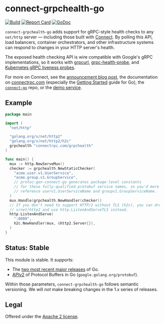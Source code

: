 connect-grpchealth-go
=====================

[![Build](https://connectrpc.com/grpchealth/actions/workflows/ci.yaml/badge.svg?branch=main)](https://connectrpc.com/grpchealth/actions/workflows/ci.yaml)
[![Report Card](https://goreportcard.com/badge/connectrpc.com/grpchealth)](https://goreportcard.com/report/connectrpc.com/grpchealth)
[![GoDoc](https://pkg.go.dev/badge/connectrpc.com/grpchealth.svg)](https://pkg.go.dev/connectrpc.com/grpchealth)

`connect-grpchealth-go` adds support for gRPC-style health checks to any
`net/http` server &mdash; including those built with [Connect][connect-go]. By
polling this API, load balancers, container orchestrators, and other
infrastructure systems can respond to changes in your HTTP server's health.

The exposed health checking API is wire compatible with Google's gRPC
implementations, so it works with [grpcurl], [grpc-health-probe], and
[Kubernetes gRPC liveness probes][k8s-liveness].

For more on Connect, see the [announcement blog post][blog], the documentation
on [connectrpc.com][docs] (especially the [Getting Started] guide for Go), the
[`connect-go`][connect-go] repo, or the [demo service][demo].

## Example

```go
package main

import (
  "net/http"

  "golang.org/x/net/http2"
  "golang.org/x/net/http2/h2c"
  grpchealth "connectrpc.com/grpchealth"
)

func main() {
  mux := http.NewServeMux()
  checker := grpchealth.NewStaticChecker(
    "acme.user.v1.UserService",
    "acme.group.v1.GroupService",
    // protoc-gen-connect-go generates package-level constants
    // for these fully-qualified protobuf service names, so you'd more likely
    // reference userv1.UserServiceName and groupv1.GroupServiceName.
  )
  mux.Handle(grpchealth.NewHandler(checker))
  // If you don't need to support HTTP/2 without TLS (h2c), you can drop
  // x/net/http2 and use http.ListenAndServeTLS instead.
  http.ListenAndServe(
    ":8080",
    h2c.NewHandler(mux, &http2.Server{}),
  )
}
```

## Status: Stable

This module is stable. It supports:

* The [two most recent major releases][go-support-policy] of Go.
* [APIv2] of Protocol Buffers in Go (`google.golang.org/protobuf`).

Within those parameters, `connect-grpchealth-go` follows semantic versioning.
We will _not_ make breaking changes in the 1.x series of releases.

## Legal

Offered under the [Apache 2 license][license].

[APIv2]: https://blog.golang.org/protobuf-apiv2
[Getting Started]: https://connectrpc.com/go/getting-started
[blog]: https://buf.build/blog/connect-a-better-grpc
[connect-go]: https://connectrpc.com/connect
[demo]: https://github.com/bufbuild/connect-demo
[docs]: https://connectrpc.com
[docs]: https://connectrpc.com
[go-support-policy]: https://golang.org/doc/devel/release#policy
[grpc-health-probe]: https://github.com/grpc-ecosystem/grpc-health-probe/
[grpcurl]: https://github.com/fullstorydev/grpcurl
[k8s-liveness]: https://kubernetes.io/docs/tasks/configure-pod-container/configure-liveness-readiness-startup-probes/#define-a-grpc-liveness-probe
[license]: https://connectrpc.com/grpchealth/blob/main/LICENSE.txt
